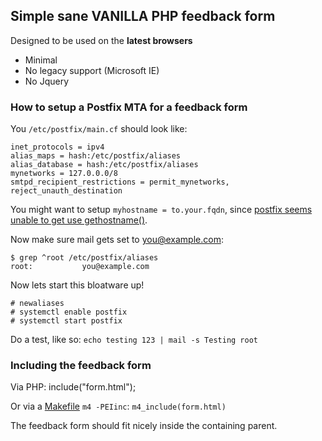 ## Simple sane VANILLA PHP feedback form

Designed to be used on the **latest browsers**

* Minimal
* No legacy support (Microsoft IE)
* No Jquery

### How to setup a Postfix MTA for a feedback form

You `/etc/postfix/main.cf` should look like:

	inet_protocols = ipv4
	alias_maps = hash:/etc/postfix/aliases
	alias_database = hash:/etc/postfix/aliases
	mynetworks = 127.0.0.0/8
	smtpd_recipient_restrictions = permit_mynetworks, reject_unauth_destination

You might want to setup `myhostname = to.your.fqdn`, since [postfix seems unable to get use gethostname()](http://bugs.debian.org/cgi-bin/bugreport.cgi?bug=214741).

Now make sure mail gets set to you@example.com:

	$ grep ^root /etc/postfix/aliases
	root:           you@example.com

Now lets start this bloatware up!

	# newaliases
	# systemctl enable postfix
	# systemctl start postfix

Do a test, like so: `echo testing 123 | mail -s Testing root`

### Including the feedback form

Via PHP: include("form.html");

Or via a [Makefile](http://dabase.com/blog/Makefile_based_static_site_generator/) `m4 -PEIinc`: `m4_include(form.html)`

The feedback form should fit nicely inside the containing parent.

